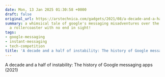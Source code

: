 ```yaml
---
date: Mon, 13 Jan 2025 01:30:58 +0000
draft: false
original_url: https://arstechnica.com/gadgets/2021/08/a-decade-and-a-half-of-instability-the-history-of-google-messaging-apps/
summary: a whimsical tale of google's messaging misadventures over the years—like
  a rollercoaster with no end in sight!
tags:
- google-messaging
- instant-messaging
- tech-competition
title: 'A decade and a half of instability: The history of Google messaging apps (2021)'
---
```


A decade and a half of instability: The history of Google messaging apps (2021)